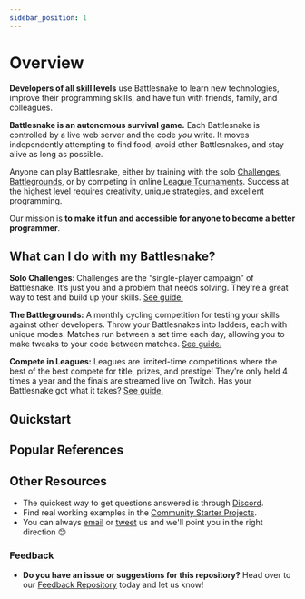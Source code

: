 ```yaml
---
sidebar_position: 1
---
```


# Overview

**Developers of all skill levels** use Battlesnake to learn new technologies, improve their programming skills, and have fun with friends, family, and colleagues.

**Battlesnake is an autonomous survival game.** Each Battlesnake is controlled by a live web server and the code _you_ write. It moves independently attempting to find food, avoid other Battlesnakes, and stay alive as long as possible.

Anyone can play Battlesnake, either by training with the solo [Challenges](guides/playing-battlesnake/challenges), [Battlegrounds](guides/playing-battlesnake/battlegrounds), or by competing in online [League Tournaments](guides/playing-battlesnake/leagues). Success at the highest level requires creativity, unique strategies, and excellent programming.

Our mission is **to make it fun and accessible for anyone to become a better programmer**.

## What can I do with my Battlesnake?

**Solo Challenges**: Challenges are the “single-player campaign” of Battlesnake. It’s just you and a problem that needs solving. They're a great way to test and build up your skills. [See guide.](guides/playing-battlesnake/challenges)

**The Battlegrounds:** A monthly cycling competition for testing your skills against other developers. Throw your Battlesnakes into ladders, each with unique modes. Matches run between a set time each day, allowing you to make tweaks to your code between matches. [See guide.](guides/playing-battlesnake/battlegrounds)

**Compete in Leagues:** Leagues are limited-time competitions where the best of the best compete for title, prizes, and prestige! They’re only held 4 times a year and the finals are streamed live on Twitch. Has your Battlesnake got what it takes? [See guide.](guides/playing-battlesnake/leagues)

## Quickstart

<!-- TODO: Find an alternative -->
<!-- {% content-ref url="quickstart" %}
[getting-started.md](quickstart)
{% endcontent-ref %} -->

<!-- TODO: Find an alternative -->
<!-- {% content-ref url="starter-projects" %}
[starter-projects](starter-projects)
{% endcontent-ref %} -->

<!-- TODO: Find an alternative -->
<!-- {% content-ref url="faq.md" %}
[faq.md](faq.md)
{% endcontent-ref %} -->

## Popular References

<!-- TODO: Find an alternative -->
<!-- {% content-ref url="guides/game-rules" %}
[rules.md](guides/game-rules)
{% endcontent-ref %} -->

<!-- TODO: Find an alternative -->
<!-- {% content-ref url="api" %}
[api](api)
{% endcontent-ref %} -->

<!-- TODO: Find an alternative -->
<!-- {% content-ref url="guides/customizations" %}
[customizations](guides/customizations)
{% endcontent-ref %} -->

## Other Resources

* The quickest way to get questions answered is through [Discord](https://play.battlesnake.com/discord).
* Find real working examples in the [Community Starter Projects](starter-projects#community-starter-projects).
* You can always [email](mailto:hello@battlesnake.com) or [tweet](https://twitter.com/playbattlesnake) us and we'll point you in the right direction 😊

### Feedback

* **Do you have an issue or suggestions for this repository?** Head over to our [Feedback Repository](https://play.battlesnake.com/feedback) today and let us know!
